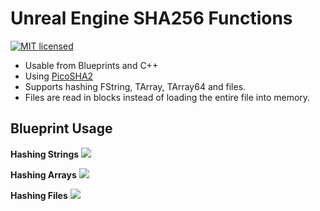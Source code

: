 Unreal Engine SHA256 Functions
============

[![MIT licensed](https://img.shields.io/badge/license-MIT-blue.svg)](LICENSE.md)

- Usable from Blueprints and C++
- Using [PicoSHA2](https://github.com/okdshin/PicoSHA2 "PicoSHA2")
- Supports hashing FString, TArray, TArray64 and files.
- Files are read in blocks instead of loading the entire file into memory.

Blueprint Usage
------
**Hashing Strings**
![](https://drive.google.com/uc?export=view&id=1oqfnHUeRNJv4JtZxguEd_YVQNZsfdJ47)

**Hashing Arrays**
![](https://drive.google.com/uc?export=view&id=1ZTRKwfonNBCog-EMb3HlKNC-5cAmLzy6)

**Hashing Files**
![](https://drive.google.com/uc?export=view&id=1rmS6JljWadVF2O1pG1iIO5496bDM5Uyo)